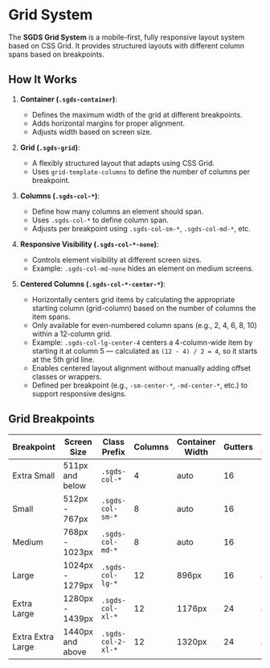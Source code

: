 # Grid System

The **SGDS Grid System** is a mobile-first, fully responsive layout system based on CSS Grid. It provides structured layouts with different column spans based on breakpoints.

## How It Works

1. **Container (`.sgds-container`)**:

   - Defines the maximum width of the grid at different breakpoints.
   - Adds horizontal margins for proper alignment.
   - Adjusts width based on screen size.

2. **Grid (`.sgds-grid`)**:

   - A flexibly structured layout that adapts using CSS Grid.
   - Uses `grid-template-columns` to define the number of columns per breakpoint.

3. **Columns (`.sgds-col-*`)**:

   - Define how many columns an element should span.
   - Uses `.sgds-col-*` to define column span.
   - Adjusts per breakpoint using `.sgds-col-sm-*`, `.sgds-col-md-*`, etc.

4. **Responsive Visibility (`.sgds-col-*-none`)**:

   - Controls element visibility at different screen sizes.
   - Example: `.sgds-col-md-none` hides an element on medium screens.

5. **Centered Columns (`.sgds-col-*-center-*`)**:
   - Horizontally centers grid items by calculating the appropriate starting column (grid-column) based on the number of columns the item spans.
   - Only available for even-numbered column spans (e.g., 2, 4, 6, 8, 10) within a 12-column grid.
   - Example: `.sgds-col-lg-center-4` centers a 4-column-wide item by starting it at column 5 — calculated as `(12 - 4) / 2 = 4`, so it starts at the 5th grid line.
   - Enables centered layout alignment without manually adding offset classes or wrappers.
   - Defined per breakpoint (e.g., `-sm-center-*`, `-md-center-*`, etc.) to support responsive designs.

## Grid Breakpoints

| Breakpoint        | Screen Size      | Class Prefix       | Columns | Container Width | Gutters | Outer Margins |
| ----------------- | ---------------- | ------------------ | ------- | --------------- | ------- | ------------- |
| Extra Small       | 511px and below  | `.sgds-col-*`      | 4       | auto            | 16      | 20            |
| Small             | 512px - 767px    | `.sgds-col-sm-*`   | 8       | auto            | 16      | 24            |
| Medium            | 768px - 1023px   | `.sgds-col-md-*`   | 8       | auto            | 16      | 32            |
| Large             | 1024px - 1279px  | `.sgds-col-lg-*`   | 12      | 896px           | 16      | auto          |
| Extra Large       | 1280px - 1439px  | `.sgds-col-xl-*`   | 12      | 1176px          | 24      | auto          |
| Extra Extra Large | 1440px and above | `.sgds-col-2-xl-*` | 12      | 1320px          | 24      | auto          |
